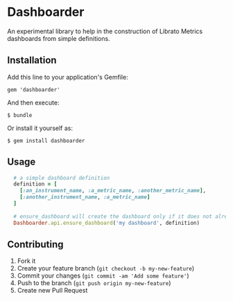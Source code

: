 # Dashboarder

An experimental library to help in the construction of Librato Metrics dashboards from simple definitions. 

## Installation

Add this line to your application's Gemfile:

    gem 'dashboarder'

And then execute:

    $ bundle

Or install it yourself as:

    $ gem install dashboarder

## Usage

```ruby
  # a simple dashboard definition
  definition = [
    [:an_instrument_name, :a_metric_name, :another_metric_name],
    [:another_instrument_name, :a_metric_name]
  ]
  
  # ensure_dashboard will create the dashboard only if it does not already exist
  Dashboarder.api.ensure_dashboard('my dashboard', definition)
```

## Contributing

1. Fork it
2. Create your feature branch (`git checkout -b my-new-feature`)
3. Commit your changes (`git commit -am 'Add some feature'`)
4. Push to the branch (`git push origin my-new-feature`)
5. Create new Pull Request
